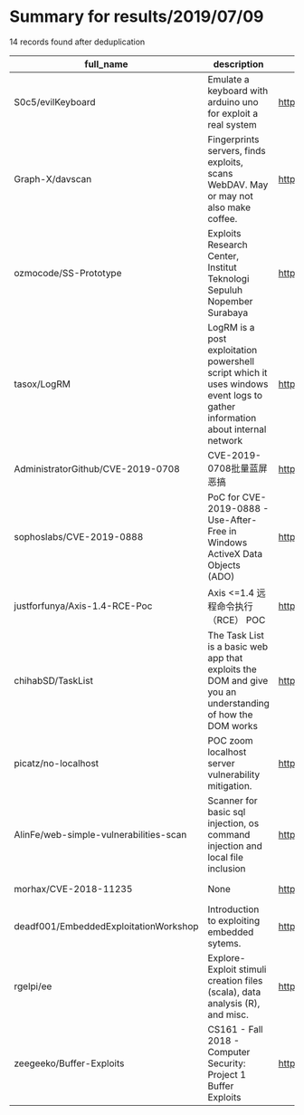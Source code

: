 
# Summary for results/2019/07/09
    
14 records found after deduplication

| full_name | description | html_url | matched_list | matched_count | pushed_at | size | stargazers_count | language | forks_count |
|----------------------------------------|------------------------------------------------------------------------------------------------------------------------------|-----------------------------------------------------------|-----------------------|-----------------|---------------------------|--------|--------------------|------------|---------------|
| S0c5/evilKeyboard | Emulate a keyboard with arduino uno for exploit a real system | https://github.com/S0c5/evilKeyboard | ['exploit'] | 1 | 2019-07-09 19:15:24+00:00 | 16 | 4 | C++ | 2 |
| Graph-X/davscan | Fingerprints servers, finds exploits, scans WebDAV. May or may not also make coffee. | https://github.com/Graph-X/davscan | ['exploit'] | 1 | 2019-07-09 19:42:15+00:00 | 35 | 112 | Python | 47 |
| ozmocode/SS-Prototype | Exploits Research Center, Institut Teknologi Sepuluh Nopember Surabaya | https://github.com/ozmocode/SS-Prototype | ['exploit'] | 1 | 2019-07-09 04:39:17+00:00 | 1596 | 0 | PHP | 0 |
| tasox/LogRM | LogRM is a post exploitation powershell script which it uses windows event logs to gather information about internal network | https://github.com/tasox/LogRM | ['exploit'] | 1 | 2019-07-09 07:06:08+00:00 | 5091 | 71 | PowerShell | 7 |
| AdministratorGithub/CVE-2019-0708 | CVE-2019-0708批量蓝屏恶搞 | https://github.com/AdministratorGithub/CVE-2019-0708 | ['cve-2'] | 1 | 2019-07-09 09:33:47+00:00 | 9 | 0 | Python | 1 |
| sophoslabs/CVE-2019-0888 | PoC for CVE-2019-0888 - Use-After-Free in Windows ActiveX Data Objects (ADO) | https://github.com/sophoslabs/CVE-2019-0888 | ['cve poc', 'cve-2'] | 2 | 2019-07-09 18:40:05+00:00 | 4 | 42 | HTML | 22 |
| justforfunya/Axis-1.4-RCE-Poc | Axis <=1.4 远程命令执行（RCE） POC | https://github.com/justforfunya/Axis-1.4-RCE-Poc | ['rce', 'rce poc'] | 2 | 2019-07-09 02:33:46+00:00 | 2325 | 135 | Python | 46 |
| chihabSD/TaskList | The Task List is a basic web app that exploits the DOM and give you an understanding of how the DOM works | https://github.com/chihabSD/TaskList | ['exploit'] | 1 | 2019-07-09 14:20:23+00:00 | 103 | 0 | JavaScript | 0 |
| picatz/no-localhost | POC zoom localhost server vulnerability mitigation. | https://github.com/picatz/no-localhost | ['vulnerability poc'] | 1 | 2019-07-09 13:21:17+00:00 | 4 | 3 | JavaScript | 0 |
| AlinFe/web-simple-vulnerabilities-scan | Scanner for basic sql injection, os command injection and local file inclusion | https://github.com/AlinFe/web-simple-vulnerabilities-scan | ['command injection'] | 1 | 2019-07-09 08:03:56+00:00 | 5 | 1 | Python | 0 |
| morhax/CVE-2018-11235 | None | https://github.com/morhax/CVE-2018-11235 | ['cve-2'] | 1 | 2019-07-09 08:28:50+00:00 | 0 | 0 | | 0 |
| deadf001/EmbeddedExploitationWorkshop | Introduction to exploiting embedded sytems. | https://github.com/deadf001/EmbeddedExploitationWorkshop | ['exploit'] | 1 | 2019-07-09 11:04:58+00:00 | 0 | 0 | | 0 |
| rgelpi/ee | Explore-Exploit stimuli creation files (scala), data analysis (R), and misc. | https://github.com/rgelpi/ee | ['exploit'] | 1 | 2019-07-09 18:04:34+00:00 | 13 | 0 | Scala | 0 |
| zeegeeko/Buffer-Exploits | CS161 - Fall 2018 - Computer Security: Project 1 Buffer Exploits | https://github.com/zeegeeko/Buffer-Exploits | ['exploit'] | 1 | 2019-07-09 17:57:03+00:00 | 317 | 0 | Python | 0 |
